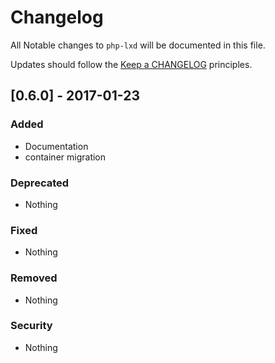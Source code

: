 # Changelog

All Notable changes to `php-lxd` will be documented in this file.

Updates should follow the [Keep a CHANGELOG](http://keepachangelog.com/) principles.

## [0.6.0] - 2017-01-23

### Added
- Documentation
- container migration

### Deprecated
- Nothing

### Fixed
- Nothing

### Removed
- Nothing

### Security
- Nothing

